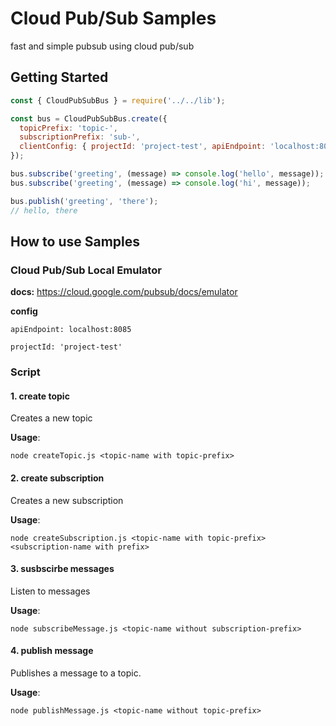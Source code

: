 # Cloud Pub/Sub Samples

fast and simple pubsub using cloud pub/sub

## Getting Started

```js
const { CloudPubSubBus } = require('../../lib');

const bus = CloudPubSubBus.create({
  topicPrefix: 'topic-',
  subscriptionPrefix: 'sub-',
  clientConfig: { projectId: 'project-test', apiEndpoint: 'localhost:8085', keyFileName: '/file-path/key.json' },
});

bus.subscribe('greeting', (message) => console.log('hello', message));
bus.subscribe('greeting', (message) => console.log('hi', message));

bus.publish('greeting', 'there');
// hello, there
```

## How to use Samples

### Cloud Pub/Sub Local Emulator

**docs:** https://cloud.google.com/pubsub/docs/emulator

**config**

`apiEndpoint: localhost:8085`

`projectId: 'project-test'`

### Script

#### 1. create topic

Creates a new topic

**Usage**:

`node createTopic.js <topic-name with topic-prefix>`

#### 2. create subscription

Creates a new subscription

**Usage**:

`node createSubscription.js <topic-name with topic-prefix> <subscription-name with prefix>`

#### 3. susbscirbe messages

Listen to messages

**Usage**:

`node subscribeMessage.js <topic-name without subscription-prefix>`

#### 4. publish message

Publishes a message to a topic.

**Usage**:

`node publishMessage.js <topic-name without topic-prefix>`
